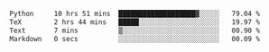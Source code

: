 <!--START_SECTION:waka-->

```txt
Python     10 hrs 51 mins  ███████████████████▓░░░░░   79.04 %
TeX        2 hrs 44 mins   █████░░░░░░░░░░░░░░░░░░░░   19.97 %
Text       7 mins          ▒░░░░░░░░░░░░░░░░░░░░░░░░   00.90 %
Markdown   0 secs          ░░░░░░░░░░░░░░░░░░░░░░░░░   00.09 %
```

<!--END_SECTION:waka-->
